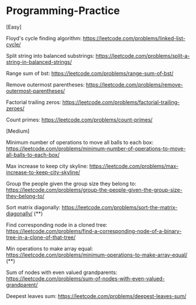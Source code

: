 # Programming-Practice

[Easy]

Floyd's cycle finding algorithm: https://leetcode.com/problems/linked-list-cycle/

Split string into balanced substrings: https://leetcode.com/problems/split-a-string-in-balanced-strings/

Range sum of bst: https://leetcode.com/problems/range-sum-of-bst/

Remove outermost parentheses: https://leetcode.com/problems/remove-outermost-parentheses/

Factorial trailing zeros: https://leetcode.com/problems/factorial-trailing-zeroes/ 

Count primes: https://leetcode.com/problems/count-primes/

[Medium]

Minimum number of operations to move all balls to each box: https://leetcode.com/problems/minimum-number-of-operations-to-move-all-balls-to-each-box/

Max increase to keep city skyline: https://leetcode.com/problems/max-increase-to-keep-city-skyline/

Group the people given the group size they belong to: https://leetcode.com/problems/group-the-people-given-the-group-size-they-belong-to/

Sort matrix diagonally: https://leetcode.com/problems/sort-the-matrix-diagonally/  (**)

Find corresponding node in a cloned tree: https://leetcode.com/problems/find-a-corresponding-node-of-a-binary-tree-in-a-clone-of-that-tree/

Min operations to make array equal: https://leetcode.com/problems/minimum-operations-to-make-array-equal/ (**)

Sum of nodes with even valued grandparents: https://leetcode.com/problems/sum-of-nodes-with-even-valued-grandparent/

Deepest leaves sum: https://leetcode.com/problems/deepest-leaves-sum/
